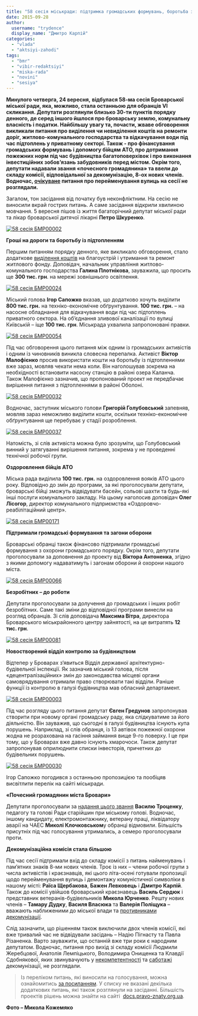 ```yaml
---
title: "58 сесія міськради: підтримка громадських формувань, боротьба з підтопленням і новий \"почесний громадянин\""
date: 2015-09-28
author: 
  username: "trydence"
  display_name: "Дмитро Карпій"
categories: 
  - "vlada"
  - "aktsiyi-zahodi"
tags: 
  - "bmr"
  - "vibir-redaktsiyi"
  - "miska-rada"
  - "novini"
  - "sesiya"
---
```


**Минулого четверга, 24 вересня,** **відбулася 58-ма сесія Броварської міської ради, яка, можливо, стала останньою для обранців VI скликання. Депутати розглянули близько 30-ти пунктів порядку денного, де серед іншого йшлося про броварську землю, комунальну власність і податки. Найбільшу увагу та, почасти, жваве обговорення викликали питання про виділення чи невиділення коштів на ремонти доріг, житлово-комунального господарства та відкачування води під час підтоплень у приватному секторі. Також - про фінансування громадських формувань і допомогу бійцям АТО, про дотримання пожежних норм під час будівництва багатоповерхівок і про виконання інвестиційних зобов’язань забудовників перед містом. Окрім того, депутати надавали звання «почесного громадянина» та ввели до складу комісії, відповідальної за декомунізацію, 8-ох нових членів. Водночас, [очікуване](https://mpz.brovary.org/dekomunizatsiya-u-rozpali-u-brovarah-perejmenuyut-blyzko-40-vulyts-perelik/) питання про перейменування вулиць на сесії не розглядали.**

Загалом, тон засідання від початку був неконфліктним. На сесію не виносили вкрай гострих питань. А саме засідання відкрили хвилиною мовчання. 5 вересня пішов із життя багаторічний депутат міської ради та лікар броварської дитячої лікарні **Петро Шкуренко**.

[![58 сесія БМР00002](https://mpz.brovary.org/wp-content/uploads/2015/09/58-sesiya-BMR00002.jpg)](https://mpz.brovary.org/wp-content/uploads/2015/09/58-sesiya-BMR00002.jpg)

**Гроші на дороги та боротьбу із підтопленням**

Першим питанням порядку денного, яке викликало обговорення, стало додаткове [виділення коштів](http://docs.pravo-znaty.org.ua/p27182/27.08.2015) на благоустрій і утримання та ремонт житлового фонду. Доповідач, начальник управління житлово-комунального господарства **Галина Плотнікова**, зауважила, що просить ще **300 тис. грн**. на мережі зовнішнього освітлення.

[![58 сесія БМР00024](https://mpz.brovary.org/wp-content/uploads/2015/09/58-sesiya-BMR00024.jpg)](https://mpz.brovary.org/wp-content/uploads/2015/09/58-sesiya-BMR00024.jpg)

Міський голова **Ігор Сапожко** вказав, що додатково хочуть виділити **800 тис. грн.** на техніко-економічне обґрунтування. **100 тис. грн.** – на насосне обладнання для відкачування води під час підтоплень приватного сектора. На об’єднання зливової каналізації по вулиці Київській – іще **100 тис. грн**. Міськрада ухвалила запропоновані правки.

[![58 сесія БМР00054](https://mpz.brovary.org/wp-content/uploads/2015/09/58-sesiya-BMR00054.jpg)](https://mpz.brovary.org/wp-content/uploads/2015/09/58-sesiya-BMR00054.jpg)

Під час обговорення цього питання між одним із громадських активістів і одним із чиновників виникла словесна перепалка. Активіст **Віктор Малофієнко** просив використати кошти на боротьбу із підтопленнями вже зараз, мовляв чекати нема коли. Він наголошував зокрема на необхідності встановити насосну станцію в районі озера Каланча. Також Малофієнко зазначив, що пропонований проект не передбачає вирішення питання з підтопленнями в районі Оболоні.

[![58 сесія БМР00032](https://mpz.brovary.org/wp-content/uploads/2015/09/58-sesiya-BMR00032.jpg)](https://mpz.brovary.org/wp-content/uploads/2015/09/58-sesiya-BMR00032.jpg)

Водночас, заступник міського голови **Григорій Голубовський** запевняв, мовляв зараз неможливо виділити кошти, оскільки техніко-економічне обґрунтування ще перебуває у стадії розроблення.

[![58 сесія БМР00037](https://mpz.brovary.org/wp-content/uploads/2015/09/58-sesiya-BMR00037.jpg)](https://mpz.brovary.org/wp-content/uploads/2015/09/58-sesiya-BMR00037.jpg)

Натомість, зі слів активіста можна було зрозуміти, що Голубовський винний у затягуванні вирішення питання, зокрема у не проведенні технічної робочої групи.

**Оздоровлення бійців АТО**

Міська рада виділила **100 тис. грн.** на оздоровлення вояків АТО цього року. Відповідно до змін до програми, за які проголосували депутати, броварські бійці зможуть відвідувати басейн, сольові шахти та будь-які інші послуги комунального закладу. На цьому наголосив доповідач **Олег Лісогор**, директор комунального підприємства «Оздоровчо-реабілітаційний центр».

[![58 сесія БМР00171](https://mpz.brovary.org/wp-content/uploads/2015/09/58-sesiya-BMR00171.jpg)](https://mpz.brovary.org/wp-content/uploads/2015/09/58-sesiya-BMR00171.jpg)

**Підтримали громадські формування та загони оборони**

Броварські обранці також фінансово підтримали громадські формування з охорони громадського порядку. Окрім того, депутати проголосували за доповнення до проекту від **Віктора Антоненка**, згідно з якими допомогу надаватимуть і загонам оборони й охорони нашого міста.

[![58 сесія БМР00066](https://mpz.brovary.org/wp-content/uploads/2015/09/58-sesiya-BMR00066.jpg)](https://mpz.brovary.org/wp-content/uploads/2015/09/58-sesiya-BMR00066.jpg)

**Безробітних – до роботи**

Депутати проголосували за долучення до громадських і інших робіт безробітних. Саме такі зміни до відповідної програми винесли на розгляд обранців. Зі слів доповідача **Максима Вітра**, директора Броварського міськрайонного центру зайнятості, на це витратять **12 тис. грн**.

[![58 сесія БМР00081](https://mpz.brovary.org/wp-content/uploads/2015/09/58-sesiya-BMR00081.jpg)](https://mpz.brovary.org/wp-content/uploads/2015/09/58-sesiya-BMR00081.jpg)

**Новостворений відділ контролю за будівництвом**

Відтепер у Броварах з’явиться Відділ державної архітектурно-будівельної інспекції. Як зазначив міський голова, після «децентралізаційних» змін до законодавства місцеві органи самоврядування отримали право створювати такі відділи. Раніше функції із контролю в галузі будівництва мав обласний департамент.

[![58 сесія БМР00003](https://mpz.brovary.org/wp-content/uploads/2015/09/58-sesiya-BMR00003.jpg)](https://mpz.brovary.org/wp-content/uploads/2015/09/58-sesiya-BMR00003.jpg)

Під час розгляду цього питання депутат **Євген Гредунов** запропонував створити при новому органі громадську раду, яка слідкуватиме за його діяльністю. Він зауважив, що сьогодні в галузі будівництва існують купа порушень. Наприклад, зі слів обранця, із 13 автівок пожежної охорони жодна не розрахована на гасіння займання вище 9-го поверху. І це при тому, що у Броварах вже давно існують хмарочоси. Також депутат запропонував оприлюднити списки інвесторів, причетних до будівельних порушень.

[![58 сесія БМР00030](https://mpz.brovary.org/wp-content/uploads/2015/09/58-sesiya-BMR00030.jpg)](https://mpz.brovary.org/wp-content/uploads/2015/09/58-sesiya-BMR00030.jpg)

Ігор Сапожко погодився з останньою пропозицією та пообіцяв висвітлити перелік на сайті міськради.

**«Почесний громадянин міста Бровари»**

Депутати проголосували за [надання цього звання](https://mpz.brovary.org/na-pochesnogo-gromadyanyna-brovariv-nominuvaly-golovu-rady-starijshyn-ta-likvidatora-avariyi-na-chaes/) **Василю Троценку**, педагогу та голові Ради старійшин при міському голові. Водночас, іншому кандидату, електромонтажнику, ветерану праці, ліквідатору аварії на ЧАЕС **Миколі Клочковськом**у обранці відмовили. Більшість присутніх під час голосування утримались, а семеро проголосували проти.

**Декомунізаційна комісія стала більшою**

Під час сесії підтримали вхід до складу комісії з питань найменувань і пам’ятних знаків 8-ми нових членів. Троє із них – члени робочої групи з числа активістів і краєзнавців, які цього літа-осені готували пропозиції щодо перейменування вулиць і демонтажу комуністичної символіки в нашому місті: **Раїса Щербакова**, **Бажен Левковець** і **Дмитро Карпій**. Також до комісії увійшов броварський краєзнавець **Василь Сердюк** і представник ветеранів-будівельників **Микола Юрченко**. Решту нових членів – **Тамару Дудку**, **Василя Власюка** та **Валерія Поліщука** – вважають наближеними до міської влади та [противниками декомунізації](https://mpz.brovary.org/istorychne-neviglastvo-chy-konflikt-pokolin-chomu-u-brovarah-demontuyut-lyshe-try-memorialni-doshky/).

Слід зазначити, що рішенням також виключили двох членів комісії, які вже тривалий час не відвідували засідань – Надію Пігнасту та Павла Різаненка. Варто зауважити, що останній вже три роки є народним депутатом. Водночас, питання про вихід зі складу комісії Людмили Жеребцової, Анатолія Лемпіцького, Володимира Онищенка та Клавдії Сдобнякової, яких звинувачують у [некомпетентності](http://www.slideshare.net/DmytroKarpiy/20150623-53170557) та [саботажі](http://www.slideshare.net/DmytroKarpiy/20150702-53170797) декомунізації, не розглядали.

> Із переліком питань, які виносили на голосування, можна ознайомитись [за посиланням](http://docs.pravo-znaty.org.ua/p27139/26.08.2015/136). У списку не вказані декілька додаткових питань, які також розглянули на засіданні. Більшість проектів рішень можна знайти на сайті  [docs.pravo-znaty.org.ua](http://docs.pravo-znaty.org.ua/).

**Фото – Микола Кожемяко**
